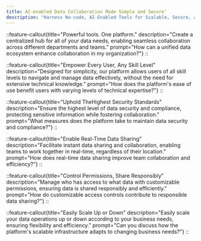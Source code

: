 ```yaml
---
title: AI-enabled Data Collaboration Made Simple and Secure'
description: "Harness No-code, AI-Enabled Tools for Scalable, Secure, and Sophisticated Data Collaboration."
---
```


::feature-callout{title="Powerful tools. One platform." description="Create a centralized hub for all of your data needs, enabling seamless collaboration across different departments and teams." prompt="How can a unified data ecosystem enhance collaboration in my organization?"}
::

::feature-callout{title="Empower Every User, Any Skill Level" description="Designed for simplicity, our platform allows users of all skill levels to navigate and manage data effectively, without the need for extensive technical knowledge." prompt="How does the platform's ease of use benefit users with varying levels of technical expertise?"}
::

::feature-callout{title="Uphold TheHighest Security Standards" description="Ensure the highest level of data security and compliance, protecting sensitive information while fostering collaboration." prompt="What measures does the platform take to maintain data security and compliance?"}
::

::feature-callout{title="Enable Real-Time Data Sharing" description="Facilitate instant data sharing and collaboration, enabling teams to work together in real-time, regardless of their location." prompt="How does real-time data sharing improve team collaboration and efficiency?"}
::

::feature-callout{title="Control Permissions, Share Responsibly" description="Manage who has access to what data with customizable permissions, ensuring data is shared responsibly and efficiently." prompt="How do customizable access controls contribute to responsible data sharing?"}
::

::feature-callout{title="Easily Scale Up or Down" description="Easily scale your data operations up or down according to your business needs, ensuring flexibility and efficiency." prompt="Can you discuss how the platform's scalable infrastructure adapts to changing business needs?"}
::
